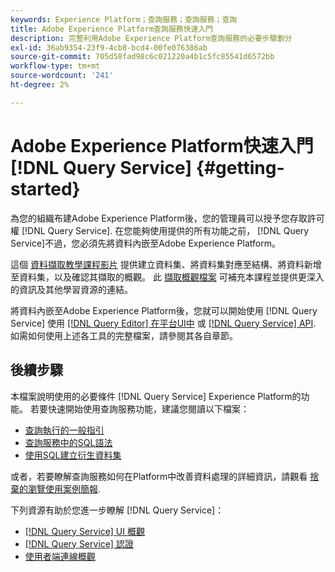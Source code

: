 ```yaml
---
keywords: Experience Platform；查詢服務；查詢服務；查詢
title: Adobe Experience Platform查詢服務快速入門
description: 完整利用Adobe Experience Platform查詢服務的必要步驟劃分
exl-id: 36ab9354-23f9-4cb8-bcd4-00fe076386ab
source-git-commit: 705d58fad98c6c021220a4b1c5fc85541d6572bb
workflow-type: tm+mt
source-wordcount: '241'
ht-degree: 2%

---
```


# Adobe Experience Platform快速入門 [!DNL Query Service] {#getting-started}

為您的組織布建Adobe Experience Platform後，您的管理員可以授予您存取許可權 [!DNL Query Service]. 在您能夠使用提供的所有功能之前， [!DNL Query Service]不過，您必須先將資料內嵌至Adobe Experience Platform。

這個 [資料擷取教學課程影片](https://experienceleague.adobe.com/docs/platform-learn/tutorials/data-ingestion/create-datasets-and-ingest-data.html) 提供建立資料集、將資料集對應至結構、將資料新增至資料集，以及確認其擷取的概觀。 此 [擷取概觀檔案](../../ingestion/home.md) 可補充本課程並提供更深入的資訊及其他學習資源的連結。

將資料內嵌至Adobe Experience Platform後，您就可以開始使用 [!DNL Query Service] 使用 [[!DNL Query Editor] 在平台UI中](../ui/user-guide.md) 或 [[!DNL Query Service] API](../api/getting-started.md). 如需如何使用上述各工具的完整檔案，請參閱其各自章節。

## 後續步驟

本檔案說明使用的必要條件 [!DNL Query Service] Experience Platform的功能。 若要快速開始使用查詢服務功能，建議您閱讀以下檔案：

- [查詢執行的一般指引](../best-practices/writing-queries.md)
- [查詢服務中的SQL語法](../sql/syntax.md)
- [使用SQL建立衍生資料集](../data-distiller/derived-datasets/create-derived-datasets-with-sql.md)

或者，若要瞭解查詢服務如何在Platform中改善資料處理的詳細資訊，請觀看 [捨棄的瀏覽使用案例簡報](../use-cases/abandoned-browse.md#video-example).

下列資源有助於您進一步瞭解 [!DNL Query Service]：

- [[!DNL Query Service] UI 概觀](../ui/overview.md)
- [[!DNL Query Service] 認證](../ui/credentials.md)
- [使用者端連線概觀](../clients/overview.md)
